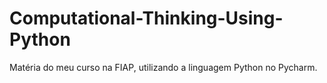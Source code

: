 # Computational-Thinking-Using-Python
Matéria do meu curso na FIAP, utilizando a linguagem Python no Pycharm.
